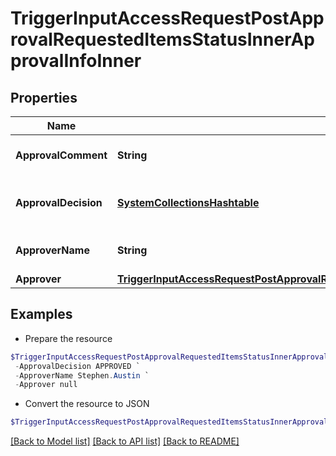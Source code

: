 # TriggerInputAccessRequestPostApprovalRequestedItemsStatusInnerApprovalInfoInner
## Properties

Name | Type | Description | Notes
------------ | ------------- | ------------- | -------------
**ApprovalComment** | **String** | A comment left by the approver. | [optional] 
**ApprovalDecision** | [**SystemCollectionsHashtable**](.md) | The final decision of the approver. | 
**ApproverName** | **String** | The name of the approver | 
**Approver** | [**TriggerInputAccessRequestPostApprovalRequestedItemsStatusInnerApprovalInfoInnerApprover**](TriggerInputAccessRequestPostApprovalRequestedItemsStatusInnerApprovalInfoInnerApprover.md) |  | 

## Examples

- Prepare the resource
```powershell
$TriggerInputAccessRequestPostApprovalRequestedItemsStatusInnerApprovalInfoInner = Initialize-PSSailpointBetaTriggerInputAccessRequestPostApprovalRequestedItemsStatusInnerApprovalInfoInner  -ApprovalComment This access looks good.  Approved. `
 -ApprovalDecision APPROVED `
 -ApproverName Stephen.Austin `
 -Approver null
```

- Convert the resource to JSON
```powershell
$TriggerInputAccessRequestPostApprovalRequestedItemsStatusInnerApprovalInfoInner | ConvertTo-JSON
```

[[Back to Model list]](../README.md#documentation-for-models) [[Back to API list]](../README.md#documentation-for-api-endpoints) [[Back to README]](../README.md)

